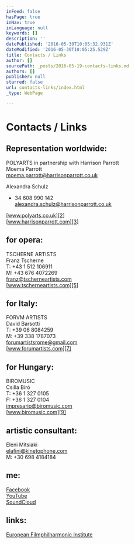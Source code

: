 ```yaml
---
inFeed: false
hasPage: true
inNav: true
inLanguage: null
keywords: []
description: ''
datePublished: '2016-05-30T10:05:32.931Z'
dateModified: '2016-05-30T10:05:25.529Z'
title: Contacts / Links
author: []
sourcePath: _posts/2016-05-19-contacts-links.md
authors: []
publisher: null
starred: false
url: contacts-links/index.html
_type: WebPage

---
```

# Contacts / Links

## Representation worldwide:

POLYARTS in partnership with Harrison Parrott  
Moema Parrott  
[moema.parrott@harrisonparrott.co.uk][0]

Alexandra Schulz  
+ 34 608 990 142  
[alexandra.schulz@harrisonparrott.co.uk][1]

[www.polyarts.co.uk][2]  
[www.harrisonparrott.com][3]

## for opera:

TSCHERNE ARTISTS  
Franz Tscherne  
T: +43 1 512 106911  
M: +43 676 4072269  
[franz@tscherneartists.com][4]  
[www.tscherneartists.com][5]

## for Italy:

FORVM ARTISTS  
David Barsotti  
T: +39 06 8084259  
M: +39 338 1787073  
[forumartistsrome@gmail.com][6]  
[www.forumartists.com][7]

## for Hungary:

BIROMUSIC  
Csilla Bíró  
T: +36 1 327 0105  
F: +36 1 327 0104  
[impresario@biromusic.com][8]  
[www.biromusic.com][9]

## artistic consultant:

Eleni Mitsiaki  
[elafini@kinetophone.com][10]  
M: +30 698 4184184

## me:

[Facebook][11]  
[YouTube][12]  
[SoundCloud][13]

## links:

[European Filmphilharmonic Institute][14]

[0]: mailto:moema.parrott@harrisonparrott.co.uk
[1]: mailto:alexandra.schulz@harrisonparrott.co.uk
[2]: http://www.polyarts.co.uk/#!christian-schumann-1/ictnf
[3]: http://www.harrisonparrott.com/toursprojects/christian-schumann
[4]: mailto:franz@tscherneartists.com?subject=Christian%20Schumann "mailto:franz@tscherneartists.com?subject=Christian Schumann"
[5]: http://tscherneartists.com/schumann_christian.html "http://tscherneartists.com/schumann_christian.html"
[6]: mailto:forumartistsrome@gmail.com?subject=Christian%20Schumann "mailto:forumartistsrome@gmail.com?subject=Christian Schumann"
[7]: http://www.forumartists.com/#!christian-schumann/c21b5 "http://www.forumartists.com/#!christian-schumann/c21b5"
[8]: mailto:impresario@biromusic.com?subject=Christian%20Schumann "mailto:impresario@biromusic.com?subject=Christian Schumann"
[9]: http://biromusic.com/eng/muveszek/christian-schumann-en/ "http://biromusic.com/eng/muveszek/christian-schumann-en/"
[10]: mailto:elafini@kinetophone.com?subject=Christian%20Schumann "mailto:elafini@kinetophone.com?subject=Christian Schumann"
[11]: https://www.facebook.com/ChristianSchumannOfficial/?ref=hl "https://www.facebook.com/ChristianSchumannOfficial/?ref=hl"
[12]: https://www.youtube.com/user/MyCMvideos/videos "https://www.youtube.com/user/MyCMvideos/videos"
[13]: https://soundcloud.com/christian-schumann-19 "https://soundcloud.com/christian-schumann-19"
[14]: http://www.filmphilharmonie.de/index.php?id=127&L=1 "http://www.filmphilharmonie.de/index.php?id=127&L=1"